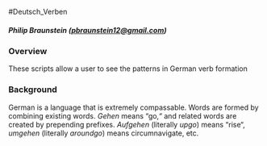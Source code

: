 #Deutsch_Verben

##### Philip Braunstein (pbraunstein12@gmail.com)

### Overview
These scripts allow a user to see the patterns in German verb formation

### Background
German is a language that is extremely compassable. Words are formed by combining existing  words. *Gehen* means “go,“ and related words are created by prepending prefixes. *Aufgehen* (literally *upgo*) means “rise“, *umgehen* (literally *aroundgo*) means circumnavigate, etc.